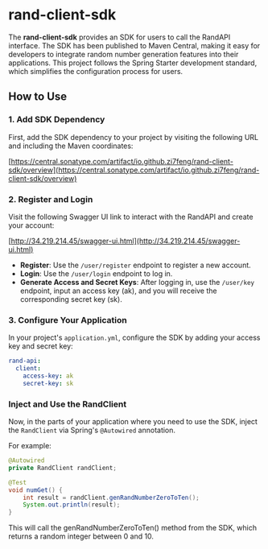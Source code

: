 # rand-client-sdk

The **rand-client-sdk** provides an SDK for users to call the RandAPI interface. The SDK has been published to Maven Central, making it easy for developers to integrate random number generation features into their applications. This project follows the Spring Starter development standard, which simplifies the configuration process for users.

## How to Use

### 1. Add SDK Dependency

First, add the SDK dependency to your project by visiting the following URL and including the Maven coordinates:

[https://central.sonatype.com/artifact/io.github.zi7feng/rand-client-sdk/overview](https://central.sonatype.com/artifact/io.github.zi7feng/rand-client-sdk/overview)

### 2. Register and Login

Visit the following Swagger UI link to interact with the RandAPI and create your account:

[http://34.219.214.45/swagger-ui.html](http://34.219.214.45/swagger-ui.html)

- **Register**: Use the `/user/register` endpoint to register a new account.
- **Login**: Use the `/user/login` endpoint to log in.
- **Generate Access and Secret Keys**: After logging in, use the `/user/key` endpoint, input an access key (ak), and you will receive the corresponding secret key (sk).

### 3. Configure Your Application

In your project's `application.yml`, configure the SDK by adding your access key and secret key:

```yaml
rand-api:
  client:
    access-key: ak
    secret-key: sk
```

### Inject and Use the RandClient

Now, in the parts of your application where you need to use the SDK, inject the `RandClient` via Spring's `@Autowired` annotation.

For example:

```java
@Autowired
private RandClient randClient;

@Test
void numGet() {
    int result = randClient.genRandNumberZeroToTen();
    System.out.println(result);
}
```
This will call the genRandNumberZeroToTen() method from the SDK, which returns a random integer between 0 and 10.

